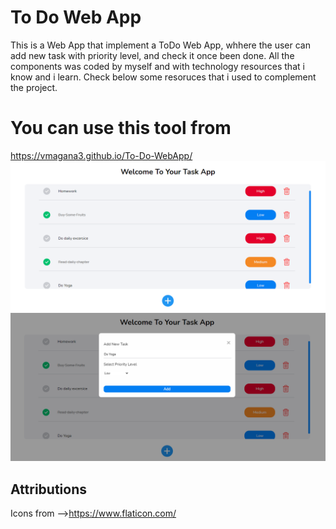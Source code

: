 # To Do Web App
This is a Web App that implement a ToDo Web App, whhere the user can add new task with priority level, and check it once been done.
All the components was coded by myself and with technology resources that i know and i learn. 
Check below some resoruces that i used to complement the project.

# You can use this tool from
https://vmagana3.github.io/To-Do-WebApp/
![Screenshot](img/List.PNG)
![Screenshot](img/modal.PNG)

## Attributions
Icons from 
-->https://www.flaticon.com/